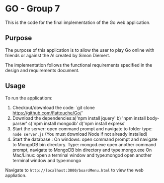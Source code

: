 # GO - Group 7

This is the code for the final implementation of the Go web application.

## Purpose

The purpose of this application is to allow the user to play Go online with friends or against the AI created by Simon Diemert.

The implementation follows the functional requirements specified in the design and requirements document.

## Usage

To run the applicatiom: 

1. Checkout/download the code: `git clone https://github.com/Fattouche/Go/'
2. Download the dependencies:a)'npm install jquery' b) 'npm install body-parser' c)'npm install mongodb' d)'npm install express'
2. Start the server: open command prompt and navigate to folder type: `node server.js` (You must download Node if not already installed)
3. Start the database :
      On	windows: open	command	prompt	and	navigate	to	MongoDB bin directory. Type: mongod.exe
                   open	another	command	prompt,	navigate	to	MongoDB bin directory and	type:mongo.exe
      On	Mac/Linux: open	a	terminal window and	type:mongod
                     open	another	terminal	window	and	type:mongo

Navigate to `http://localhost:3000/boardMenu.html` to view the web appliation.
